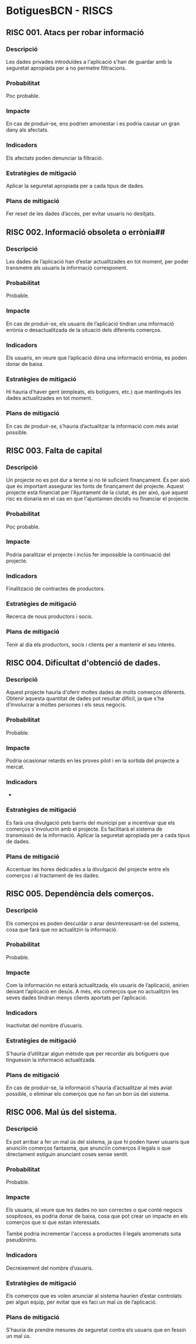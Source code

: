 ﻿# BotiguesBCN - RISCS #



## RISC 001. Atacs per robar informació ##

### Descripció ###

Les dades privades introduïdes a l'aplicació s'han de guardar amb la seguretat apropiada per a no permetre filtracions. 

### Probabilitat ###

Poc probable.
 
### Impacte ###

En cas de produir-se, ens podrien amonestar i es podria causar un gran dany als afectats.
 
### Indicadors ###

Els afectats poden denunciar la filtració.
 
### Estratègies de mitigació ###

Aplicar la seguretat apropiada per a cada tipus de dades.
 
### Plans de mitigació ###

Fer reset de les dades d’accés, per evitar usuaris no desitjats.



## RISC 002. Informació obsoleta o errònia##

### Descripció ###

Les dades de l’aplicació han d’estar actualitzades en tot moment, per poder transmetre als usuaris la informació corresponent.

### Probabilitat ###

Probable.
 
### Impacte ###

En cas de produir-se, els usuaris de l’aplicació tindran una informació errònia o desactualitzada de la situació dels diferents comerços.
 
### Indicadors ###

Els usuaris, en veure que l’aplicació dóna una informació errònia, es poden donar de baixa.
 



### Estratègies de mitigació ###

Hi hauria d’haver gent (empleats, els botiguers, etc.) que mantingués les dades actualitzades en tot moment.
 
### Plans de mitigació ###

En cas de produir-se, s’hauria d’actualitzar la informació com més aviat possible.



## RISC 003. Falta de capital ##

### Descripció ###

Un projecte no es pot dur a terme si no té suficient finançament. És per això que és important assegurar les fonts de finançament del projecte. Aquest projecte està financiat per l'Ajuntament de la ciutat, és per això, que aquest risc es donaria en el cas en que l'ajuntamen decidis no financiar el projecte.

### Probabilitat ###

Poc probable.

### Impacte ###

Podria paralitzar el projecte i inclús fer impossible la continuació del projecte.
 
### Indicadors ###

Finalització de contractes de productors. 
 
### Estratègies de mitigació ###

Recerca de nous productors i socis. 
 
### Plans de mitigació ###

Tenir al dia els productors, socis i clients per a mantenir el seu interès.



## RISC 004. Dificultat d'obtenció de dades. ##

### Descripció ###

Aquest projecte hauria d'oferir moltes dades de molts comerços diferents. Obtenir aquesta quantitat de dades pot resultar difícil, ja que s'ha d’involucrar a moltes persones i els seus negocis.

### Probabilitat ###

Probable.
 



### Impacte ###

Podria ocasionar retards en les proves pilot i en la sortida del projecte a mercat.
 
### Indicadors ###

 - 

### Estratègies de mitigació ###

Es farà una divulgació pels barris del municipi per a incentivar que els comerços s'involucrin amb el projecte. Es facilitarà el sistema de transmissió de la informació.
Aplicar la seguretat apropiada per a cada tipus de dades.
 
### Plans de mitigació ###

Accentuar les hores dedicades a la divulgació del projecte entre els comerços i al tractament de les dades.



## RISC 005. Dependència dels comerços. ##

### Descripció ###

Els comerços es poden descuidar o anar desinteressant-se del sistema, cosa que farà que no actualitzin la informació.

### Probabilitat ###

Probable.
 
### Impacte ###

Com la información no estarà actualitzada, els usuaris de l’aplicació, anirien deixant l’aplicació en desús. A més, els comerços que no actualitzin les seves dades tindran menys clients aportats per l’aplicació.

### Indicadors ###

Inactivitat del nombre d’usuaris.

### Estratègies de mitigació ###

S’hauria d’utilitzar algun mètode que per recordar als botiguers que tinguessin la informació actualitzada.
 
### Plans de mitigació ###

En cas de produir-se, la informació s’hauria d’actualitzar al més aviat possible, o eliminar els comerços que no fan un bon ús del sistema.




## RISC 006. Mal ús del sistema. ##

### Descripció ###

Es pot arribar a fer un mal ús del sistema, ja que hi poden haver usuaris que anunciïn comerços fantasma, que anunciïn comerços il·legals o que directament estiguin anunciant coses sense sentit.

### Probabilitat ###

Probable.
 
### Impacte ###

Els usuaris, al veure que les dades no son correctes o que conté negocis sospitosos, es podria donar de baixa, cosa que pot crear un impacte en els comerços que sí que estan interessats.

També podria incrementar l'access a productes il·legals anomenats sota pseudònims.

### Indicadors ###

Decreixement del nombre d’usuaris.

### Estratègies de mitigació ###

Els comerços que es volen anunciar al sistema haurien d’estar controlats per algun equip, per evitar que es faci un mal ús de l’aplicació.

### Plans de mitigació ###

S’hauria de prendre mesures de seguretat contra els usuaris que en fessin un mal ús.
